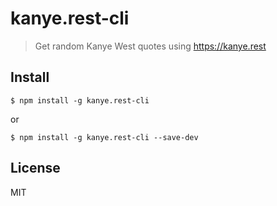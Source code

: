 # kanye.rest-cli

> Get random Kanye West quotes using https://kanye.rest

## Install

```
$ npm install -g kanye.rest-cli
```
or
```
$ npm install -g kanye.rest-cli --save-dev
```

## License

MIT
